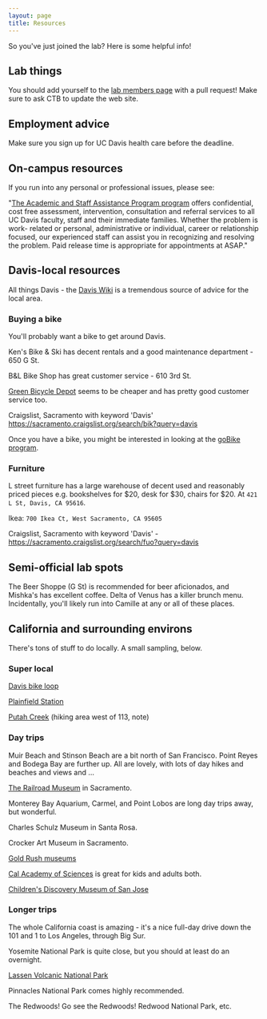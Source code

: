 ```yaml
---
layout: page 
title: Resources
---
```


So you've just joined the lab? Here is some helpful info!

## Lab things

You should add yourself to the [lab members
page](https://github.com/dib-lab/dib-lab/blob/master/members.rst) with a
pull request! Make sure to ask CTB to update the web site.

## Employment advice

Make sure you sign up for UC Davis health care before the deadline.

## On-campus resources

If you run into any personal or professional issues, please see:

"[The Academic and Staff Assistance Program
program](http://www.hr.ucdavis.edu/asap/) offers confidential, cost free
assessment, intervention, consultation and referral services to all UC
Davis faculty, staff and their immediate families. Whether the problem
is work- related or personal, administrative or individual, career or
relationship focused, our experienced staff can assist you in
recognizing and resolving the problem. Paid release time is appropriate
for appointments at ASAP."

## Davis-local resources

All things Davis - the [Davis Wiki](http://daviswiki.org) is a
tremendous source of advice for the local area.

### Buying a bike

You'll probably want a bike to get around Davis.

Ken's Bike & Ski has decent rentals and a good maintenance department -
650 G St.

B&L Bike Shop has great customer service - 610 3rd St.

[Green Bicycle Depot](https://localwiki.org/davis/Green_Bicycle_Depot)
seems to be cheaper and has pretty good customer service too.

Craigslist, Sacramento with keyword 'Davis'
<https://sacramento.craigslist.org/search/bik?query=davis>

Once you have a bike, you might be interested in looking at the [goBike
program](http://goclub.ucdavis.edu/bike/).

### Furniture

L street furniture has a large warehouse of decent used and reasonably
priced pieces e.g. bookshelves for \$20, desk for \$30, chairs for \$20.
At `421 L St, Davis, CA 95616`.

Ikea: `700 Ikea Ct, West Sacramento, CA 95605`

Craigslist, Sacramento with keyword 'Davis' -
<https://sacramento.craigslist.org/search/fuo?query=davis>

## Semi-official lab spots

The Beer Shoppe (G St) is recommended for beer aficionados, and Mishka's
has excellent coffee. Delta of Venus has a killer brunch menu. Incidentally,
you'll likely run into Camille at any or all of these places.

## California and surrounding environs

There's tons of stuff to do locally. A small sampling, below.

### Super local

[Davis bike loop](https://localwiki.org/davis/Davis_Bike_Loop)

[Plainfield Station](https://localwiki.org/davis/Plainfield_Station)

[Putah Creek](https://localwiki.org/davis/Putah_Creek) (hiking area west
of 113, note)

### Day trips

Muir Beach and Stinson Beach are a bit north of San Francisco. Point
Reyes and Bodega Bay are further up. All are lovely, with lots of day
hikes and beaches and views and ...

[The Railroad Museum](http://web.csrmf.org/) in Sacramento.

Monterey Bay Aquarium, Carmel, and Point Lobos are long day trips away,
but wonderful.

Charles Schulz Museum in Santa Rosa.

Crocker Art Museum in Sacramento.

[Gold Rush museums](http://www.parks.ca.gov/?page_id=1081)

[Cal Academy of Sciences](http://www.calacademy.org/) is great for kids
and adults both.

[Children's Discovery Museum of San Jose](https://www.cdm.org/)

### Longer trips

The whole California coast is amazing - it's a nice full-day drive down
the 101 and 1 to Los Angeles, through Big Sur.

Yosemite National Park is quite close, but you should at least do an
overnight.

[Lassen Volcanic National Park](http://www.nps.gov/lavo/index.htm)

Pinnacles National Park comes highly recommended.

The Redwoods! Go see the Redwoods! Redwood National Park, etc.
